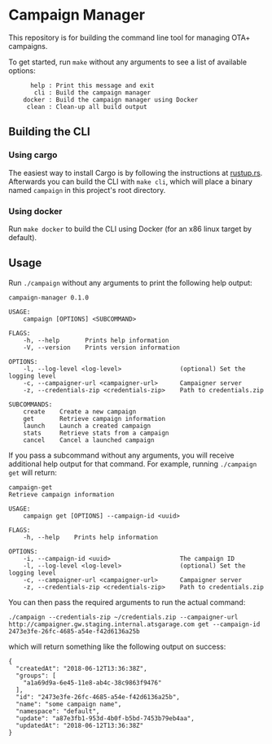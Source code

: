 # Campaign Manager

This repository is for building the command line tool for managing OTA+ campaigns.

To get started, run `make` without any arguments to see a list of available options:

```
      help : Print this message and exit
       cli : Build the campaign manager
    docker : Build the campaign manager using Docker
     clean : Clean-up all build output
```

## Building the CLI

### Using cargo

The easiest way to install Cargo is by following the instructions at [rustup.rs](https://rustup.rs). Afterwards you can build the CLI with `make cli`, which will place a binary named `campaign` in this project's root directory.

### Using docker

Run `make docker` to build the CLI using Docker (for an x86 linux target by default).

## Usage

Run `./campaign` without any arguments to print the following help output:

```
campaign-manager 0.1.0

USAGE:
    campaign [OPTIONS] <SUBCOMMAND>

FLAGS:
    -h, --help       Prints help information
    -V, --version    Prints version information

OPTIONS:
    -l, --log-level <log-level>                (optional) Set the logging level
    -c, --campaigner-url <campaigner-url>      Campaigner server
    -z, --credentials-zip <credentials-zip>    Path to credentials.zip

SUBCOMMANDS:
    create    Create a new campaign
    get       Retrieve campaign information
    launch    Launch a created campaign
    stats     Retrieve stats from a campaign
    cancel    Cancel a launched campaign
```

If you pass a subcommand without any arguments, you will receive additional help output for that command. For example, running `./campaign get` will return:

```
campaign-get
Retrieve campaign information

USAGE:
    campaign get [OPTIONS] --campaign-id <uuid>

FLAGS:
    -h, --help    Prints help information

OPTIONS:
    -i, --campaign-id <uuid>                   The campaign ID
    -l, --log-level <log-level>                (optional) Set the logging level
    -c, --campaigner-url <campaigner-url>      Campaigner server
    -z, --credentials-zip <credentials-zip>    Path to credentials.zip
```

You can then pass the required arguments to run the actual command:

`./campaign --credentials-zip ~/credentials.zip --campaigner-url http://campaigner.gw.staging.internal.atsgarage.com get --campaign-id 2473e3fe-26fc-4685-a54e-f42d6136a25b`

which will return something like the following output on success:

```
{
  "createdAt": "2018-06-12T13:36:38Z",
  "groups": [
    "a1a69d9a-6e45-11e8-ab4c-38c9863f9476"
  ],
  "id": "2473e3fe-26fc-4685-a54e-f42d6136a25b",
  "name": "some campaign name",
  "namespace": "default",
  "update": "a87e3fb1-953d-4b0f-b5bd-7453b79eb4aa",
  "updatedAt": "2018-06-12T13:36:38Z"
}
```
